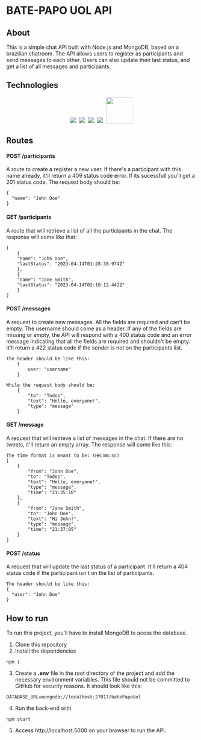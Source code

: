 # BATE-PAPO UOL API

## About

This is a simple chat API built with Node.js and MongoDB, based on a brazilian chatroom. The API allows users to register as participants and send messages to each other. Users can also update their last status, and get a list of all messages and participants.

## Technologies

<p align='center'>
<img style='margin: 2px;' src='https://img.shields.io/badge/Node.js-43853D?style=for-the-badge&logo=node.js&logoColor=white'/>
<img style='margin: 2px;' src='https://img.shields.io/badge/JavaScript-F7DF1E?style=for-the-badge&logo=javascript&logoColor=black'/>
<img style='margin: 2px;' src='https://img.shields.io/badge/express.js-%23404d59.svg?style=for-the-badge&logo=express&logoColor=%2361DAFB'/>
<img style='margin: 2px;' src='https://img.shields.io/badge/MongoDB-%234ea94b.svg?style=for-the-badge&logo=mongodb&logoColor=white'>
<img style='margin: 2px; width:70px' src='https://img.shields.io/badge/NPM-%23CB3837.svg?style=for-the-badge&logo=npm&logoColor=white/'>
</p>

## Routes

#### <span style='font-weight:bold;'>POST</span> /participants

A route to create a register a new user. If there's a participant with this name already, it'll return a 409 status code error. If its sucessfull you'll get a 201 status code. The request body should be:

```
{
  "name": "John Doe"
}
```

#### <span style='font-weight:bold;'>GET</span> /participants

A route that will retrieve a list of all the participants in the chat. The response will come like that:

```
[  
    {
    "name": "John Doe",
    "lastStatus": "2023-04-14T01:28:38.974Z"  
    },
    {
    "name": "Jane Smith",
    "lastStatus": "2023-04-14T02:10:12.441Z"  
    }
]
```

#### <span style='font-weight:bold;'>POST</span> /messages

A request to create new messages. All the fields are required and can't be empty. The username should come as a header. If any of the fields are missing or empty, the API will respond with a 400 status code and an error message indicating that all the fields are required and shouldn't be empty. It'll return a 422 status code if the sender is not on the participants list.

```
The header should be like this:
	{
		user: "username"
	}
```

```
While the request body should be:
    {
        "to": "Todos",
        "text": "Hello, everyone!",
        "type": "message"
    }
```

#### <span style='font-weight:bold;'>GET</span> /message

A request that will retrieve a list of messages in the chat. If there are no tweets, it'll return an empty array. The response will come like this:

```
The time format is meant to be: (HH:mm:ss)
[
	{
        "from": "John Doe",
        "to": "Todos",
        "text": "Hello, everyone!",
        "type": "message",
        "time": "21:35:10" 
	},
	{
        "from": "Jane Smith",
        "to": "John Doe",
        "text": "Hi John!",
        "type": "message",
        "time": "21:37:05"
	}
]
```

#### <span style='font-weight:bold;'>POST</span> /status

A request that will update the last status of a participant. It'll return a 404 status code if the participant isn't on the list of participants.

```
The header should be like this:
{
  "user": "John Doe"
}
```

## How to run

To run this project, you'll have to install MongoDB to acess the database.

1. Clone this repository
2. Install the dependencies

```
npm i
```

3. Create a **.env** file in the root directory of the project and add the necessary environment variables. This file should not be committed to GitHub for security reasons. It should look like this:

```
DATABASE_URL=mongodb://localhost:27017/batePapoUol
```

4. Run the back-end with

```
npm start
```

5. Access http://localhost:5000 on your browser to run the API.
